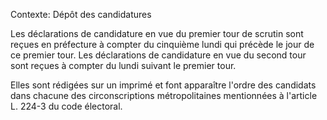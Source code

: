 Contexte: Dépôt des candidatures

Les déclarations de candidature en vue du premier tour de scrutin sont reçues en préfecture à compter du cinquième lundi qui précède le jour de ce premier tour. Les déclarations de candidature en vue du second tour sont reçues à compter du lundi suivant le premier tour.

Elles sont rédigées sur un imprimé et font apparaître l'ordre des candidats dans chacune des circonscriptions métropolitaines mentionnées à l'article L. 224-3 du code électoral.